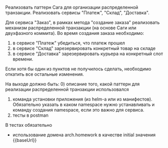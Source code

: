 Реализовать паттерн Сага для организации распределенной транзакции.
Реализовать сервисы "Платеж", "Склад", "Доставка".

Для сервиса "Заказ", в рамках метода "создание заказа" реализовать механизм распределенной транзакции (на основе Саги или двухфазного коммита).
Во время создания заказа необходимо:
1) в сервисе "Платеж" убедиться, что платеж прошел
2) в сервисе "Склад" зарезервировать конкретный товар на складе
3) в сервисе "Доставка" зарезервировать курьера на конкретный слот времени.

Если хотя бы один из пунктов не получилось сделать, необходимо откатить все остальные изменения.

На выходе должно быть:
0) описание того, какой паттерн для реализации распределенной транзакции использовался
1) команда установки приложения (из helm-а или из манифестов). Обязательно указать в каком namespace нужно устанавливать и команду создания namespace, если это важно для сервиса.
2) тесты в postman

В тестах обязательно
- использование домена arch.homework в качестве initial значения {{baseUrl}} 